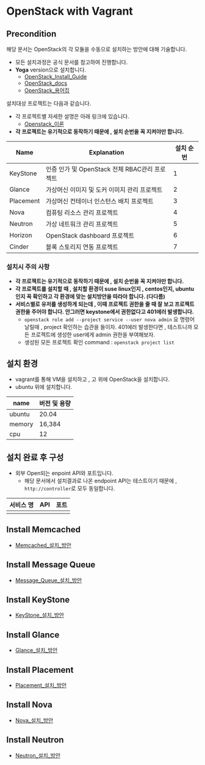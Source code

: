 # OpenStack with Vagrant
## Precondition
해당 문서는 OpenStack의 각 모듈을 수동으로 설치하는 방안에 대해 기술합니다.
- 모든 설치과정은 공식 문서를 참고하여 진행합니다.
- **Yoga** version으로 설치합니다.
    - [OpenStack_Install_Guide](https://docs.openstack.org/install-guide/)
    - [OpenStack_docs](https://docs.openstack.org/install-guide/openstack-services.html)
    - [OpenStack_용어집](https://docs.openstack.org/install-guide/common/glossary.html#term-message-queue)

설치대상 프로젝트는 다음과 같습니다.
- 각 프로젝트별 자세한 설명은 아래 링크에 있습니다.
    - [Openstack_이론](/OpenStack/%EC%9D%B4%EB%A1%A0/README.md)
- **각 프로젝트는 유기적으로 동작하기 때문에 , 설치 순번을 꼭 지켜야만 합니다.**

|Name | Explanation| 설치 순번 |
|--|--|--|
|KeyStone | 인증 인가 및 OpenStack 전체 RBAC관리 프로젝트|1|
|Glance | 가상머신 이미지 및 도커 이미지 관리 프로젝트 |2|
|Placement | 가상머신 컨테이너 인스턴스 배치 프로젝트 |3|
|Nova | 컴퓨팅 리소스 관리 프로젝트 |4|
|Neutron | 가상 네트워크 관리 프로젝트|5|
|Horizon | OpenStack dashboard 프로젝트|6|
|Cinder | 블록 스토리지 연동 프로젝트|7|

### 설치시 주의 사항
- **각 프로젝트는 유기적으로 동작하기 때문에 , 설치 순번을 꼭 지켜야만 합니다.**
- **각 프로젝트를 설치할 때 , 설치할 환경이 suse linux인지 , centos인지, ubuntu인지 꼭 확인하고 각 환경에 맞는 설치방안을 따라야 합니다. (다다름)**
- **서비스별로 유저를 생성하게 되는데 , 이때 프로젝트 권한을 줄 때 잘 보고 프로젝트 권한을 주어야 합니다. 안그러면 keystone에서 권한없다고 401에러 발생합니다.**
    - ```openstack role add --project service --user nova admin``` 요 명령어 날릴때 , project 확인하는 습관을 들이자. 401에러 발생한다면 , 테스트니까 모든 프로젝트에 생성한 user에게 admin 권한을 부여해보자.
    - 생성된 모든 프로젝트 확인 command : ```openstack project list```

## 설치 환경
- vagrant를 통해 VM을 설치하고 , 고 위에 OpenStack을 설치합니다.
- ubuntu 위에 설치합니다.

|name | 버전 및 용량| 
|--|--|
| ubuntu | 20.04 |
| memory | 16,384 |
| cpu | 12 |


## 설치 완료 후 구성
- 외부 Open되는 enpoint API와 포트입니다.
    - 해당 문서에서 설치결과로 나온 endpoint API는 테스트이기 때문에 , ```http://controller```로 모두 동일합니다.

| 서비스 명 | API | 포트 |
|--|--|--|
|  |  | |

## Install Memcached
- [Memcached_설치_방안](./Memcached.md)

## Install Message Queue
- [Message_Queue_설치_방안](./Message_Queue.md)

## Install KeyStone
- [KeyStone_설치_방안](./KeyStone.md)

## Install Glance
- [Glance_설치_방안](./Glance.md)

## Install Placement
- [Placement_설치_방안](./Placement.md)

## Install Nova
- [Nova_설치_방안](./Nova.md)


## Install Neutron
- [Neutron_설치_방안](./Neutron.md)